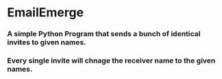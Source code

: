 # EmailEmerge

### A simple Python Program that sends a bunch of identical invites to given names.
### Every single invite will chnage the receiver name to the given names.
